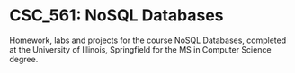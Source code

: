 # CSC_561: NoSQL Databases

Homework, labs and projects for the course NoSQL Databases, completed at the University of Illinois, Springfield for the MS in Computer Science degree.
